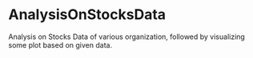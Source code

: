 # AnalysisOnStocksData
Analysis on Stocks Data of various organization, followed by visualizing some plot based on given data.
